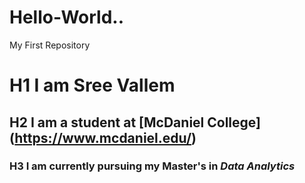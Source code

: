 # Hello-World..
My First Repository
# H1 I am **Sree Vallem**
## H2 I am a student at [McDaniel College] (https://www.mcdaniel.edu/)
### H3 I am currently pursuing my Master's in *Data Analytics*
